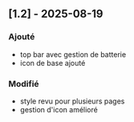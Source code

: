 ## [1.2] - 2025-08-19
### Ajouté
- top bar avec gestion de batterie
- icon de base ajouté

### Modifié
- style revu pour plusieurs pages
- gestion d'icon amélioré